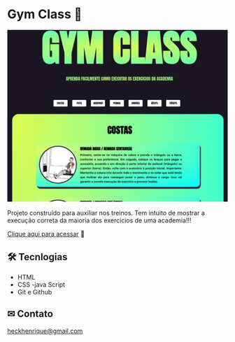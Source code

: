 # Gym Class 🚀

![preview](./fundo.png)


Projeto construído para auxiliar nos treinos. Tem intuito de mostrar a execução correta da maioria dos exercicios de uma academia!!!

[Clique aqui para acessar](https://henriqueheck.github.io/gymclass/) 🔗



## 🛠 Tecnlogias

- HTML 
- CSS
-java Script
- Git e Github

## ✉ Contato

heckhenrique@gmail.com

